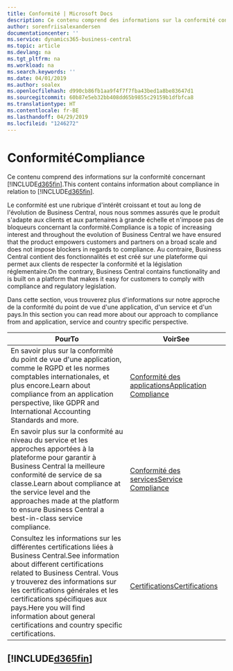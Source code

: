 ```yaml
---
title: Conformité | Microsoft Docs
description: Ce contenu comprend des informations sur la conformité concernant Business Central.
author: sorenfriisalexandersen
documentationcenter: ''
ms.service: dynamics365-business-central
ms.topic: article
ms.devlang: na
ms.tgt_pltfrm: na
ms.workload: na
ms.search.keywords: ''
ms.date: 04/01/2019
ms.author: soalex
ms.openlocfilehash: d990cb86fb1aa9f4f7f7fba43bed1a8be83647d1
ms.sourcegitcommit: 60b87e5eb32bb408dd65b9855c29159b1dfbfca8
ms.translationtype: HT
ms.contentlocale: fr-BE
ms.lasthandoff: 04/29/2019
ms.locfileid: "1246272"
---
```

# <a name="compliance"></a><span data-ttu-id="42b84-103">Conformité</span><span class="sxs-lookup"><span data-stu-id="42b84-103">Compliance</span></span>
<span data-ttu-id="42b84-104">Ce contenu comprend des informations sur la conformité concernant [!INCLUDE[d365fin](../includes/d365fin_md.md)].</span><span class="sxs-lookup"><span data-stu-id="42b84-104">This content contains information about compliance in relation to [!INCLUDE[d365fin](../includes/d365fin_md.md)].</span></span>  

<span data-ttu-id="42b84-105">Le conformité est une rubrique d'intérêt croissant et tout au long de l'évolution de Business Central, nous nous sommes assurés que le produit s'adapte aux clients et aux partenaires à grande échelle et n'impose pas de bloqueurs concernant la conformité.</span><span class="sxs-lookup"><span data-stu-id="42b84-105">Compliance is a topic of increasing interest and throughout the evolution of Business Central we have ensured that the product empowers customers and partners on a broad scale and does not impose blockers in regards to compliance.</span></span> <span data-ttu-id="42b84-106">Au contraire, Business Central contient des fonctionnalités et est créé sur une plateforme qui permet aux clients de respecter la conformité et la législation réglementaire.</span><span class="sxs-lookup"><span data-stu-id="42b84-106">On the contrary, Business Central contains functionality and is built on a platform that makes it easy for customers to comply with compliance and regulatory legislation.</span></span>

<span data-ttu-id="42b84-107">Dans cette section, vous trouverez plus d'informations sur notre approche de la conformité du point de vue d'une application, d'un service et d'un pays.</span><span class="sxs-lookup"><span data-stu-id="42b84-107">In this section you can read more about our approach to compliance from and application, service and country specific perspective.</span></span>

|<span data-ttu-id="42b84-108">**Pour**</span><span class="sxs-lookup"><span data-stu-id="42b84-108">**To**</span></span>|<span data-ttu-id="42b84-109">**Voir**</span><span class="sxs-lookup"><span data-stu-id="42b84-109">**See**</span></span>|  
|------------|-------------|  
|<span data-ttu-id="42b84-110">En savoir plus sur la conformité du point de vue d'une application, comme le RGPD et les normes comptables internationales, et plus encore.</span><span class="sxs-lookup"><span data-stu-id="42b84-110">Learn about compliance from an application perspective, like GDPR and International Accounting Standards and more.</span></span>|[<span data-ttu-id="42b84-111">Conformité des applications</span><span class="sxs-lookup"><span data-stu-id="42b84-111">Application Compliance</span></span>](compliance-application-compliance.md)|  
|<span data-ttu-id="42b84-112">En savoir plus sur la conformité au niveau du service et les approches apportées à la plateforme pour garantir à Business Central la meilleure conformité de service de sa classe.</span><span class="sxs-lookup"><span data-stu-id="42b84-112">Learn about compliance at the service level and the approaches made at the platform to ensure Business Central a best-in-class service compliance.</span></span>|[<span data-ttu-id="42b84-113">Conformité des services</span><span class="sxs-lookup"><span data-stu-id="42b84-113">Service Compliance</span></span>](compliance-service-compliance.md)|  
|<span data-ttu-id="42b84-114">Consultez les informations sur les différentes certifications liées à Business Central.</span><span class="sxs-lookup"><span data-stu-id="42b84-114">See information about different certifications related to Business Central.</span></span> <span data-ttu-id="42b84-115">Vous y trouverez des informations sur les certifications générales et les certifications spécifiques aux pays.</span><span class="sxs-lookup"><span data-stu-id="42b84-115">Here you will find information about general certifications and country specific certifications.</span></span>|[<span data-ttu-id="42b84-116">Certifications</span><span class="sxs-lookup"><span data-stu-id="42b84-116">Certifications</span></span>](compliance-certifications.md)|  

 ## [!INCLUDE[d365fin](../includes/free_trial_md.md)]  
 
